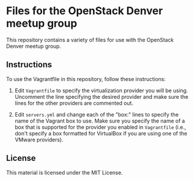 # Files for the OpenStack Denver meetup group

This repository contains a variety of files for use with the OpenStack Denver meetup group.

## Instructions

To use the Vagrantfile in this repository, follow these instructions:

1. Edit `Vagrantfile` to specify the virtualization provider you will be using. Uncomment the line specifying the desired provider and make sure the lines for the other providers are commented out.

2. Edit `servers.yml` and change each of the "box:" lines to specify the name of the Vagrant box to use. Make sure you specify the name of a box that is supported for the provider you enabled in `Vagrantfile` (i.e., don't specify a box formatted for VirtualBox if you are using one of the VMware providers).

## License

This material is licensed under the MIT License.

